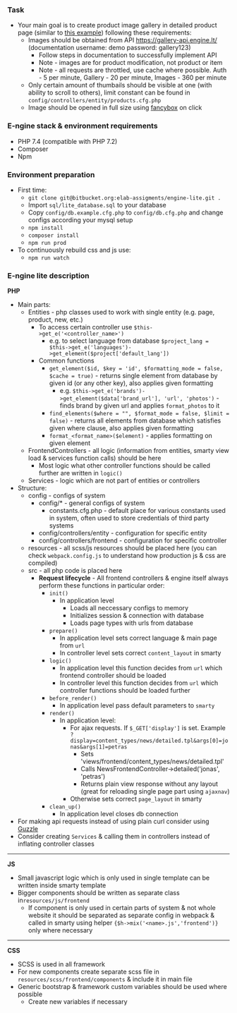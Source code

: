 ### Task

* Your main goal is to create product image gallery in detailed product page (similar
  to [this example](https://www.imperija.lt/lt/buitine-technika/indaploves/smeg-indaplove-stfabbl3/?item=11028))
  following these requirements:
    * Images should be obtained from API https://gallery-api.engine.lt/ (documentation username: demo password:
      gallery123)
        * Follow steps in documentation to successfully implement API
        * Note - images are for product modification, not product or item
        * Note - all requests are throttled, use cache where possible. Auth - 5 per minute, Gallery - 20 per minute,
          Images - 360 per minute
    * Only certain amount of thumbails should be visible at one (with ability to scroll to others), limit constant can
      be found in `config/controllers/entity/products.cfg.php`
    * Image should be opened in full size using [fancybox](http://fancybox.net/) on click

### E-ngine stack & environment requirements

* PHP 7.4 (compatible with PHP 7.2)
* Composer
* Npm

### Environment preparation

* First time:
    * `git clone git@bitbucket.org:elab-assigments/engine-lite.git .`
    * Import `sql/lite_database.sql` to your database
    * Copy `config/db.example.cfg.php` to `config/db.cfg.php` and change configs according your mysql setup
    * `npm install`
    * `composer install`
    * `npm run prod`
* To continuously rebuild css and js use:
    * `npm run watch`

### E-ngine lite description

**PHP**

* Main parts:
    * Entities - php classes used to work with single entity (e.g. page, product, new, etc.)
        * To access certain controller use `$this->get_e('<controller_name>')`
            * e.g. to select language from
              database `$project_lang = $this->get_e('languages')->get_element($project['default_lang'])`
        * Common functions
            * `get_element($id, $key = 'id', $formatting_mode = false, $cache = true)` - returns single element from
              database by given id (or any other key), also applies given formatting
                * e.g. `$this->get_e('brands')->get_element($data['brand_url'], 'url', 'photos')` - finds brand by given
                  url and applies `format_photos` to it
            * `find_elements($where = "", $format_mode = false, $limit = false)` - returns all elements from database
              which satisfies given where clause, also applies given formatting
            * `format_<format_name>($element)` - applies formatting on given element
    * FrontendControllers - all logic (information from entities, smarty view load & services function calls) should be
      here
        * Most logic what other controller functions should be called further are written in `logic()`
    * Services - logic which are not part of entities or controllers
* Structure:
    * config - configs of system
        * config/* - general configs of system
            * constants.cfg.php - default place for various constants used in system, often used to store credentials of
              third party systems
        * config/controllers/entity - configuration for specific entity
        * config/controllers/frontend - configuration for specific controller
    * resources - all scss/js resources should be placed here (you can check `webpack.config.js` to understand how
      production js & css are compiled)
    * src - all php code is placed here
        * **Request lifecycle** - All frontend controllers & engine itself always perform these functions in particular
          order:
            * `init()`
                * In application level
                    * Loads all neccessary configs to memory
                    * Initializes session & connection with database
                    * Loads page types with urls from database
            * `prepare()`
                * In application level sets correct language & main page from `url`
                * In controller level sets correct `content_layout` in smarty
            * `logic()`
                * In application level this function decides from `url` which frontend controller should be loaded
                * In controller level this function decides from `url` which controller functions should be loaded
                  further
            * `before_render()`
                * In application level pass default parameters to `smarty`
            * `render()`
                * In application level:
                    * For ajax requests. If `$_GET['display']` is set.
                      Example `?display=content_types/news/detailed.tpl&args[0]=jonas&args[1]=petras`
                        * Sets 'views/frontend/content_types/news/detailed.tpl'
                        * Calls NewsFrontendController->detailed('jonas', 'petras')
                        * Returns plain view response without any layout (great for reloading single page part
                          using `ajaxnav`)
                    * Otherwise sets correct `page_layout` in smarty
            * `clean_up()`
                * In application level closes db connection
* For making api requests instead of using plain curl consider using [Guzzle](https://docs.guzzlephp.org/en/stable/)
* Consider creating `Services` & calling them in controllers instead of inflating controller classes

---
**JS**

* Small javascript logic which is only used in single template can be written inside smarty template
* Bigger components should be written as separate class in`resources/js/frontend`
    * If component is only used in certain parts of system & not whole website it should be separated as separate config
      in webpack & called in smarty using helper `{$h->mix('<name>.js','frontend')}` only where necessary

---
**CSS**

* SCSS is used in all framework
* For new components create separate scss file in `resources/scss/frontend/components` & include it in main file
* Generic bootstrap & framework custom variables should be used where possible
    * Create new variables if necessary
